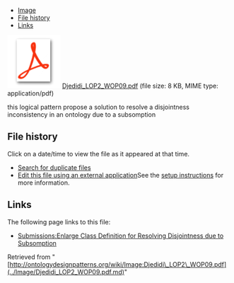 * [Image](../Image/Djedidi_LOP2_WOP09.pdf.md#file)
* [File history](../Image/Djedidi_LOP2_WOP09.pdf.md#filehistory)
* [Links](../Image/Djedidi_LOP2_WOP09.pdf.md#filelinks)

[![](../skins/common/images/icons/fileicon-pdf.png)](../Image/Djedidi_LOP2_WOP09.pdf.md "Djedidi LOP2 WOP09.pdf")
[Djedidi\_LOP2\_WOP09.pdf](../images/e/e1/Djedidi_LOP2_WOP09.pdf "Djedidi LOP2 WOP09.pdf")‎  (file size: 8 KB, MIME type: application/pdf)




this logical pattern propose a solution to resolve a disjointness inconsistency in an ontology due to a subsomption




## File history

Click on a date/time to view the file as it appeared at that time.



  
* [Search for duplicate files](http://ontologydesignpatterns.org/wiki/Special:FileDuplicateSearch/Djedidi_LOP2_WOP09.pdf "Special:FileDuplicateSearch/Djedidi LOP2 WOP09.pdf")
* [Edit this file using an external application](http://ontologydesignpatterns.org/wiki/index.php?title=Image:Djedidi_LOP2_WOP09.pdf&action=edit&externaledit=true&mode=file "Image:Djedidi LOP2 WOP09.pdf")See the [setup instructions](http://www.mediawiki.org/wiki/Manual:External_editors "http://www.mediawiki.org/wiki/Manual:External_editors") for more information.

## Links



The following page links to this file:


* [Submissions:Enlarge Class Definition for Resolving Disjointness due to Subsomption](../Submissions/Enlarge_Class_Definition_for_Resolving_Disjointness_due_to_Subsomption.md "Submissions:Enlarge Class Definition for Resolving Disjointness due to Subsomption")


Retrieved from "[http://ontologydesignpatterns.org/wiki/Image:Djedidi\_LOP2\_WOP09.pdf](../Image/Djedidi_LOP2_WOP09.pdf.md)"